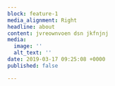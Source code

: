 ```yaml
---
block: feature-1
media_alignment: Right
headline: about
content: jvreownvoen dsn jkfnjnj
media:
  image: ''
  alt_text: ''
date: 2019-03-17 09:25:08 +0000
published: false

---
```


